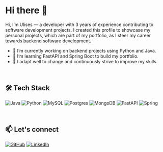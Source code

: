 <h1> Hi there 👋</h1>


<p>Hi, I’m Ulises — a developer with 3 years of experience contributing to software development projects. 
  I created this profile to showcase my personal projects, which are part of my portfolio, as I steer my career towards backend software development.</p>  
  

- 🔭 I’m currently working on backend projects using Python and Java.  
- 🌱 I’m learning FastAPI and Spring Boot to build my portfolio.  
- 🔄 I adapt well to change and continuously strive to improve my skills.   

</br>

## 🛠️ Tech Stack  
![Java](https://img.shields.io/badge/java-%23ED8B00.svg?style=for-the-badge&logo=openjdk&logoColor=white)
![Python](https://img.shields.io/badge/python-3670A0?style=for-the-badge&logo=python&logoColor=ffdd54)
![MySQL](https://img.shields.io/badge/mysql-4479A1.svg?style=for-the-badge&logo=mysql&logoColor=white)
![Postgres](https://img.shields.io/badge/postgres-%23316192.svg?style=for-the-badge&logo=postgresql&logoColor=white)
![MongoDB](https://img.shields.io/badge/MongoDB-%234ea94b.svg?style=for-the-badge&logo=mongodb&logoColor=white)
![FastAPI](https://img.shields.io/badge/FastAPI-005571?style=for-the-badge&logo=fastapi)
![Spring](https://img.shields.io/badge/spring-%236DB33F.svg?style=for-the-badge&logo=spring&logoColor=white)

</br>

## 📫 Let's connect
[![GitHub](https://img.shields.io/badge/GitHub-%2312100E.svg?&style=for-the-badge&logo=github&logoColor=white)](https://github.com/ulises-casero-dev)
[![LinkedIn](https://img.shields.io/badge/linkedin-%230077B5.svg?&style=for-the-badge&logo=linkedin&logoColor=white)](https://www.linkedin.com/in/ulises-casero-5699841b7/)
